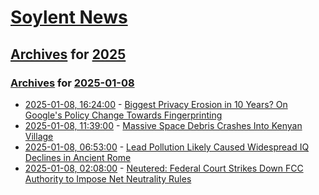 # [Soylent News](../../../README.md)

## [Archives](../../index.md) for [2025](../index.md)

### [Archives](../../index.md) for [2025-01-08](index.md)

* [2025-01-08, 16:24:00](https://soylentnews.org/article.pl?sid=25/01/07/0419230&from=rss) - [Biggest Privacy Erosion in 10 Years? On Google's Policy Change Towards Fingerprinting](https://soylentnews.org/article.pl?sid=25/01/07/0419230&from=rss)
* [2025-01-08, 11:39:00](https://soylentnews.org/article.pl?sid=25/01/07/0416244&from=rss) - [Massive Space Debris Crashes Into Kenyan Village](https://soylentnews.org/article.pl?sid=25/01/07/0416244&from=rss)
* [2025-01-08, 06:53:00](https://soylentnews.org/article.pl?sid=25/01/07/0412206&from=rss) - [Lead Pollution Likely Caused Widespread IQ Declines in Ancient Rome](https://soylentnews.org/article.pl?sid=25/01/07/0412206&from=rss)
* [2025-01-08, 02:08:00](https://soylentnews.org/politics/article.pl?sid=25/01/07/0349249&from=rss) - [Neutered: Federal Court Strikes Down FCC Authority to Impose Net Neutrality Rules](https://soylentnews.org/politics/article.pl?sid=25/01/07/0349249&from=rss)
